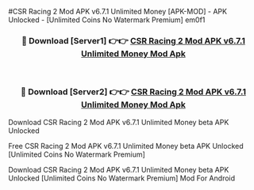 #CSR Racing 2 Mod APK v6.7.1 Unlimited Money [APK-MOD] - APK Unlocked - [Unlimited Coins No Watermark Premium] em0f1



<div align="center">

<h3>🔴 Download [Server1] 👉👉 <a href="https://momento.my/?title=CSR_Racing_2_Mod_APK_v6.7.1_Unlimited_Money">CSR Racing 2 Mod APK v6.7.1 Unlimited Money Mod Apk</a></h3><br>

<h3>🔴 Download [Server2] 👉👉 <a href="https://momento.my/?title=CSR_Racing_2_Mod_APK_v6.7.1_Unlimited_Money">CSR Racing 2 Mod APK v6.7.1 Unlimited Money Mod Apk</a></h3>
</div>



Download CSR Racing 2 Mod APK v6.7.1 Unlimited Money beta APK Unlocked

Free CSR Racing 2 Mod APK v6.7.1 Unlimited Money beta APK Unlocked [Unlimited Coins No Watermark Premium]

Download CSR Racing 2 Mod APK v6.7.1 Unlimited Money beta APK Unlocked [Unlimited Coins No Watermark Premium] Mod For Android
